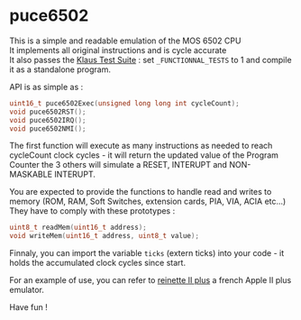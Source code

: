 # puce6502

This is a simple and readable emulation of the MOS 6502 CPU\
It implements all original instructions and is cycle accurate\
It also passes the [Klaus Test Suite](https://github.com/Klaus2m5/6502_65C02_functional_tests) : set `_FUNCTIONNAL_TESTS` to 1 and compile it as a standalone program.

API is as simple as :

```C
uint16_t puce6502Exec(unsigned long long int cycleCount);
void puce6502RST();
void puce6502IRQ();
void puce6502NMI();
```

The first function will execute as many instructions as needed to reach cycleCount clock cycles - it will return the updated value of the Program Counter
the 3 others will simulate a RESET, INTERUPT and NON-MASKABLE INTERUPT.

You are expected to provide the functions to handle read and writes to memory (ROM, RAM, Soft Switches, extension cards, PIA, VIA, ACIA etc...)
They have to comply with these prototypes :

```C
uint8_t readMem(uint16_t address);
void writeMem(uint16_t address, uint8_t value);
```

Finnaly, you can import the variable `ticks` (extern ticks) into your code - it holds the accumulated clock cycles since start.

For an example of use, you can refer to [reinette II plus](https://github.com/ArthurFerreira2/reinette-II-plus) a french Apple II plus emulator.

Have fun !
